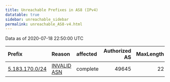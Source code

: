 ```yaml
---
title: Unreachable Prefixes in AS8 (IPv4)
datatable: true
sidebar: unreachable_sidebar
permalink: unreachable_AS8-v4.html
---
```


Data as of 2020-07-18 22:50:00 UTC


<div class="datatable-begin"></div>

| Prefix                                                 | Reason                                                                                            | affected   |   Authorized AS |   MaxLength | Anchor                                         |   unreachable /24s |
|:-------------------------------------------------------|:--------------------------------------------------------------------------------------------------|:-----------|----------------:|------------:|:-----------------------------------------------|-------------------:|
| [5.183.170.0/24](https://stat.ripe.net/5.183.170.0/24) | [INVALID ASN](https://rpki-validator.ripe.net/announcement-preview?asn=AS8&prefix=5.183.170.0/24) | complete   |           49645 |          22 | [RIPE](unreachable_RIPE_NCC_RPKI_Root-v4.html) |                  1 |

<div class="datatable-end"></div>